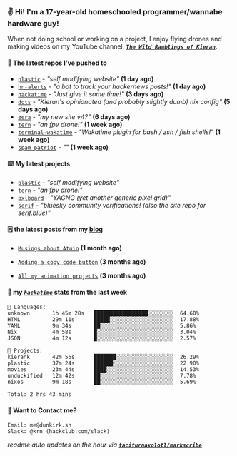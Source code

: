 ### ✌️ Hi! I'm a 17-year-old homeschooled programmer/wannabe hardware guy!

When not doing school or working on a project, I enjoy flying drones and making videos on my YouTube channel, [**_`The Wild Ramblings of Kieran`_**](https://youtube.com/@kieran.rambles).

#### 👷 The latest repos I've pushed to

- [`plastic`](https://github.com/taciturnaxolotl/plastic) - _"self modifying website"_ **(1 day ago)**
- [`hn-alerts`](https://github.com/taciturnaxolotl/hn-alerts) - _"a bot to track your hackernews posts!"_ **(1 day ago)**
- [`hackatime`](https://github.com/hackclub/hackatime) - _"Just give it some time!"_ **(3 days ago)**
- [`dots`](https://github.com/taciturnaxolotl/dots) - _"Kieran's opinionated (and probably slightly dumb) nix config"_ **(5 days ago)**
- [`zera`](https://github.com/taciturnaxolotl/zera) - _"my new site v4?"_ **(6 days ago)**
- [`tern`](https://github.com/taciturnaxolotl/tern) - _"an fpv drone!"_ **(1 week ago)**
- [`terminal-wakatime`](https://github.com/hackclub/terminal-wakatime) - _"Wakatime plugin for bash / zsh / fish shells!"_ **(1 week ago)**
- [`spam-patriot`](https://github.com/taciturnaxolotl/spam-patriot) - _""_ **(1 week ago)**

#### ⌨️ My latest projects

- [`plastic`](https://github.com/taciturnaxolotl/plastic) - _"self modifying website"_
- [`tern`](https://github.com/taciturnaxolotl/tern) - _"an fpv drone!"_
- [`pxlboard`](https://github.com/taciturnaxolotl/pxlboard) - _"YAGNG (yet another generic pixel grid)"_
- [`serif`](https://github.com/taciturnaxolotl/serif) - _"bluesky community verifications! (also the site repo for serif.blue)"_

#### 🗒️ the latest posts from my [blog](https://dunkirk.sh)

- [`Musings about Atuin`](https://dunkirk.sh/blog/atuin/) **(1 month ago)**

- [`Adding a copy code button`](https://dunkirk.sh/blog/adding-a-copy-button/) **(3 months ago)**

- [`All my animation projects`](https://dunkirk.sh/blog/my-animations/) **(3 months ago)**



#### 📡 my [_`hackatime`_](https://waka.hackclub.com) stats from the last week

```text
💾 Languages:
unknown       1h 45m 28s   █████████████████░░░░░░░░  64.60%
HTML          29m 11s      █████░░░░░░░░░░░░░░░░░░░░  17.88%
YAML          9m 34s       ██░░░░░░░░░░░░░░░░░░░░░░░  5.86%
Nix           4m 58s       █░░░░░░░░░░░░░░░░░░░░░░░░  3.04%
JSON          4m 12s       █░░░░░░░░░░░░░░░░░░░░░░░░  2.57%

💼 Projects:
kierank       42m 56s      ███████░░░░░░░░░░░░░░░░░░  26.29%
plastic       37m 24s      ██████░░░░░░░░░░░░░░░░░░░  22.90%
movies        23m 44s      ████░░░░░░░░░░░░░░░░░░░░░  14.53%
unduckified   12m 42s      ██░░░░░░░░░░░░░░░░░░░░░░░  7.78%
nixos         9m 18s       ██░░░░░░░░░░░░░░░░░░░░░░░  5.69%

Total: 2 hrs 43 mins
```

#### 📮 Want to Contact me?

```text
Email: me@dunkirk.sh
Slack: @krn (hackclub.com/slack)
```

_readme auto updates on the hour via [**`taciturnaxolotl/markscribe`**](https://github.com/taciturnaxolotl/markscribe)_

